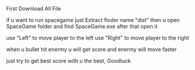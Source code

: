 First Download All File


if u want to run spacegame just Extract floder name "dist"
then u open SpaceGame folder and find SpaceGame.exe after that open it


use "Left" to move player to the left
use "Right" to move player to the right


when u bullet hit enermy u will get score and enermy will move faster

just try to get best score
with u the best, Goodluck
